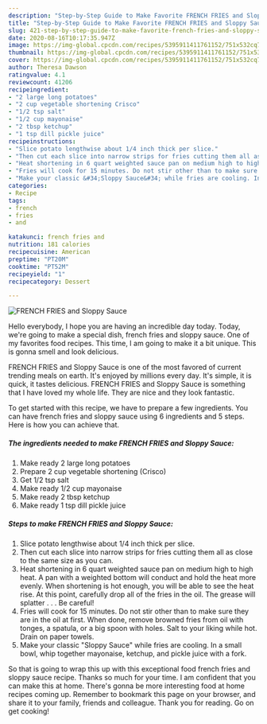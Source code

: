 ```yaml
---
description: "Step-by-Step Guide to Make Favorite FRENCH FRIES and Sloppy Sauce"
title: "Step-by-Step Guide to Make Favorite FRENCH FRIES and Sloppy Sauce"
slug: 421-step-by-step-guide-to-make-favorite-french-fries-and-sloppy-sauce
date: 2020-08-16T10:17:35.947Z
image: https://img-global.cpcdn.com/recipes/5395911411761152/751x532cq70/french-fries-and-sloppy-sauce-recipe-main-photo.jpg
thumbnail: https://img-global.cpcdn.com/recipes/5395911411761152/751x532cq70/french-fries-and-sloppy-sauce-recipe-main-photo.jpg
cover: https://img-global.cpcdn.com/recipes/5395911411761152/751x532cq70/french-fries-and-sloppy-sauce-recipe-main-photo.jpg
author: Theresa Dawson
ratingvalue: 4.1
reviewcount: 41206
recipeingredient:
- "2 large long potatoes"
- "2 cup vegetable shortening Crisco"
- "1/2 tsp salt"
- "1/2 cup mayonaise"
- "2 tbsp ketchup"
- "1 tsp dill pickle juice"
recipeinstructions:
- "Slice potato lengthwise about 1/4 inch thick per slice."
- "Then cut each slice into narrow strips for fries cutting them all as close to the same size as you can."
- "Heat shortening in 6 quart weighted sauce pan on medium high to high heat.  A pan with a weighted bottom will conduct and hold the heat more evenly. When shortening is hot enough, you will be able to see the heat rise. At this point, carefully drop   all of the fries in the oil. The grease will splatter . . . Be careful!"
- "Fries will cook for 15 minutes. Do not stir other than to make sure they are in the oil at first. When done, remove browned fries from oil with tonges, a spatula, or a big spoon with holes. Salt to your liking while hot. Drain on paper towels."
- "Make your classic &#34;Sloppy Sauce&#34; while fries are cooling. In a small bowl, whip together mayonaise, ketchup, and pickle juice with a fork."
categories:
- Recipe
tags:
- french
- fries
- and

katakunci: french fries and 
nutrition: 181 calories
recipecuisine: American
preptime: "PT20M"
cooktime: "PT52M"
recipeyield: "1"
recipecategory: Dessert

---
```



![FRENCH FRIES and Sloppy Sauce](https://img-global.cpcdn.com/recipes/5395911411761152/751x532cq70/french-fries-and-sloppy-sauce-recipe-main-photo.jpg)

Hello everybody, I hope you are having an incredible day today. Today, we're going to make a special dish, french fries and sloppy sauce. One of my favorites food recipes. This time, I am going to make it a bit unique. This is gonna smell and look delicious.

FRENCH FRIES and Sloppy Sauce is one of the most favored of current trending meals on earth. It's enjoyed by millions every day. It's simple, it is quick, it tastes delicious. FRENCH FRIES and Sloppy Sauce is something that I have loved my whole life. They are nice and they look fantastic.




To get started with this recipe, we have to prepare a few ingredients. You can have french fries and sloppy sauce using 6 ingredients and 5 steps. Here is how you can achieve that.

<!--inarticleads1-->

##### The ingredients needed to make FRENCH FRIES and Sloppy Sauce:

1. Make ready 2 large long potatoes
1. Prepare 2 cup vegetable shortening (Crisco)
1. Get 1/2 tsp salt
1. Make ready 1/2 cup mayonaise
1. Make ready 2 tbsp ketchup
1. Make ready 1 tsp dill pickle juice




<!--inarticleads2-->

##### Steps to make FRENCH FRIES and Sloppy Sauce:

1. Slice potato lengthwise about 1/4 inch thick per slice.
1. Then cut each slice into narrow strips for fries cutting them all as close to the same size as you can.
1. Heat shortening in 6 quart weighted sauce pan on medium high to high heat.  A pan with a weighted bottom will conduct and hold the heat more evenly. When shortening is hot enough, you will be able to see the heat rise. At this point, carefully drop   all of the fries in the oil. The grease will splatter . . . Be careful!
1. Fries will cook for 15 minutes. Do not stir other than to make sure they are in the oil at first. When done, remove browned fries from oil with tonges, a spatula, or a big spoon with holes. Salt to your liking while hot. Drain on paper towels.
1. Make your classic &#34;Sloppy Sauce&#34; while fries are cooling. In a small bowl, whip together mayonaise, ketchup, and pickle juice with a fork.




So that is going to wrap this up with this exceptional food french fries and sloppy sauce recipe. Thanks so much for your time. I am confident that you can make this at home. There's gonna be more interesting food at home recipes coming up. Remember to bookmark this page on your browser, and share it to your family, friends and colleague. Thank you for reading. Go on get cooking!
